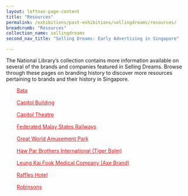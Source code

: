 ```yaml
---
layout: leftnav-page-content
title: "Resources"
permalink: /exhibitions/past-exhibitions/sellingdreams/resources/
breadcrumb: "Resources"
collection_name: sellingdreams
second_nav_title: "Selling Dreams: Early Advertising in Singapore"

---
```


The National Library’s collection contains more information available on several of the brands and companies featured in Selling Dreams. Browse through these pages on branding history to discover more resources pertaining to brands and their history in Singapore.

<ul style="list-style: none; margin-left: 5px; color: #E21216">
    <li style="margin-bottom: 1rem;">
        <a href="http://eresources.nlb.gov.sg/linkeddata/entity_new.html?uri=http://eresources.nlb.gov.sg/ID/NLBDM/vocab/lGIhSavnYR8&label=Bata%20Shoe%20(Singapore)" style="color:#E21216;">Bata</a>
    </li>    
    <li style="margin-bottom: 1rem;">
        <a href="http://eresources.nlb.gov.sg/linkeddata/entity_new.html?uri=http://eresources.nlb.gov.sg/ID/NLBDM/vocab/_iSrQYqQ78s&label=Capitol%20Building" style="color:#E21216;">Capitol Building</a>
    </li>       
    <li style="margin-bottom: 1rem;">
        <a href="http://eresources.nlb.gov.sg/linkeddata/entity_new.html?uri=http://eresources.nlb.gov.sg/ID/NLBDM/vocab/HtylhdS4c_s&label=Capitol%20Theatre" style="color:#E21216;">Capitol Theatre</a>
    </li>       
    <li style="margin-bottom: 1rem;">
        <a href="http://eresources.nlb.gov.sg/linkeddata/entity_new.html?uri=http://eresources.nlb.gov.sg/ID/NLBDM/vocab/Oyt8kXd4bJs&label=Federated%20Malay%20States%20Railways" style="color:#E21216;">Federated Malay States Railways</a>
    </li>     
    <li style="margin-bottom: 1rem;">
        <a href="http://eresources.nlb.gov.sg/linkeddata/entity_new.html?uri=http://eresources.nlb.gov.sg/ID/NLBDM/vocab/ynmNWap_sVQ&label=Great%20World%20Amusement%20Park" style="color:#E21216;">Great World Amusement Park</a>
    </li>     
    <li style="margin-bottom: 1rem;">
        <a href="http://eresources.nlb.gov.sg/linkeddata/entity_new.html?uri=http://eresources.nlb.gov.sg/ID/NLBDM/vocab/40n0D3rZzp0&label=Haw%20Par%20Brothers%20International" style="color:#E21216;">Haw Par Brothers International (Tiger Balm)</a>
    </li>      
    <li style="margin-bottom: 1rem;">
        <a href="http://eresources.nlb.gov.sg/linkeddata/entity_new.html?uri=http://eresources.nlb.gov.sg/ID/NLBDM/vocab/sgSdcWBjAHk&label=Leung%20Kai%20Fook%20Medical%20Company" style="color:#E21216;">Leung Kai Fook Medical Company (Axe Brand)</a>
    </li>    
    <li style="margin-bottom: 1rem;">
        <a href="http://eresources.nlb.gov.sg/linkeddata/entity_new.html?uri=http://eresources.nlb.gov.sg/ID/NLBDM/vocab/X05X35cVLNs&label=Raffles%20Hotel" style="color:#E21216;">Raffles Hotel</a>
    </li>    
    <li style="margin-bottom: 1rem;">
        <a href="http://eresources.nlb.gov.sg/linkeddata/entity_new.html?uri=http://eresources.nlb.gov.sg/ID/NLBDM/vocab/FhPTOKxtSAg&label=Robinsons%20(Department%20store)" style="color:#E21216;">Robinsons</a>
    </li>                        
</ul>